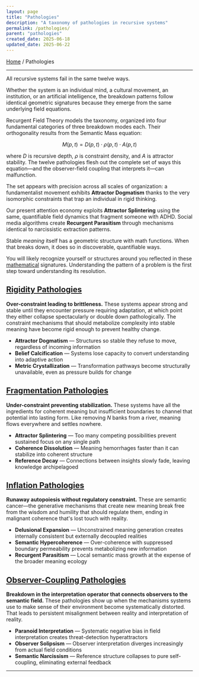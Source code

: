 ```yaml
---
layout: page
title: "Pathologies"
description: "A taxonomy of pathologies in recursive systems"
permalink: /pathologies/
parent: "pathologies"
created_date: 2025-06-18
updated_date: 2025-06-22
---
```


[Home](/) / Pathologies

---

All recursive systems fail in the same twelve ways.

Whether the system is an individual mind, a cultural movement, an institution, or an artificial intelligence, the breakdown patterns follow identical geometric signatures because they emerge from the same underlying field equations.

Recurgent Field Theory models the taxonomy, organized into four fundamental categories of three breakdown modes each. Their orthogonality results from the Semantic Mass equation:

$$M(p,t) = D(p,t) \cdot \rho(p,t) \cdot A(p,t)$$

where $D$ is recursive depth, $\rho$ is constraint density, and $A$ is attractor stability. The twelve pathologies flesh out the complete set of ways this equation—and the observer-field coupling that interprets it—can malfunction.

The set appears with precision across all scales of organization: a fundamentalist movement exhibits **Attractor Dogmatism** thanks to the very isomorphic constraints that trap an individual in rigid thinking.

Our present attention economy exploits **Attractor Splintering** using the same, quantifiable field dynamics that fragment someone with ADHD. Social media algorithms create **Recurgent Parasitism** through mechanisms identical to narcissistic extraction patterns.

Stable *meaning* itself has a geometric structure with math functions. When that breaks down, it does so in discoverable, quantifiable ways.

You will likely recognize yourself or structures around you reflected in these <u>mathematical</u> signatures. Understanding the pattern of a problem is the first step toward understanding its resolution.

## [Rigidity Pathologies](/pathologies/rigidity/)

**Over-constraint leading to brittleness.** These systems appear strong and stable until they encounter pressure requiring adaptation, at which point they either collapse spectacularly or double down pathologically. The constraint mechanisms that should metabolize complexity into stable meaning have become rigid enough to prevent healthy change.

- **Attractor Dogmatism** — Structures so stable they refuse to move, regardless of incoming information
- **Belief Calcification** — Systems lose capacity to convert understanding into adaptive action
- **Metric Crystallization** — Transformation pathways become structurally unavailable, even as pressure builds for change

## [Fragmentation Pathologies](/pathologies/fragmentation/)

**Under-constraint preventing stabilization.** These systems have all the ingredients for coherent meaning but insufficient boundaries to channel that potential into lasting form. Like removing $N$ banks from a river, meaning flows everywhere and settles nowhere.

- **Attractor Splintering** — Too many competing possibilities prevent sustained focus on any single path
- **Coherence Dissolution** — Meaning hemorrhages faster than it can stabilize into coherent structure
- **Reference Decay** — Connections between insights slowly fade, leaving knowledge archipelagoed

## [Inflation Pathologies](/pathologies/inflation/)

**Runaway autopoiesis without regulatory constraint.** These are semantic cancer—the generative mechanisms that create new meaning break free from the wisdom and humility that should regulate them, ending in malignant coherence that's lost touch with reality.

- **Delusional Expansion** — Unconstrained meaning generation creates internally consistent but externally decoupled realities
- **Semantic Hypercoherence** — Over-coherence with suppressed boundary permeability prevents metabolizing new information
- **Recurgent Parasitism** — Local semantic mass growth at the expense of the broader meaning ecology

## [Observer-Coupling Pathologies](/pathologies/observer-coupling/)

**Breakdown in the interpretation operator that connects observers to the semantic field.** These pathologies show up when the mechanisms systems use to make sense of their environment become systematically distorted. That leads to persistent misalignment between reality and interpretation of reality.

- **Paranoid Interpretation** — Systematic negative bias in field interpretation creates threat-detection hyperattractors
- **Observer Solipsism** — Observer interpretation diverges increasingly from actual field conditions
- **Semantic Narcissism** — Reference structure collapses to pure self-coupling, eliminating external feedback

---
